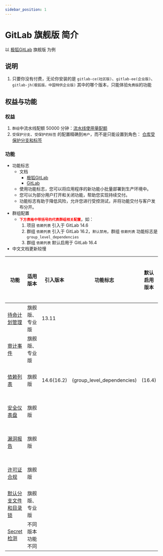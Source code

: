```yaml
---
sidebar_position: 1
---
```


# GitLab 旗舰版 简介

以 [极狐GitLab](https://jihulab.com) 旗舰版 为例

## 说明

1. 只要你没有付费，无论你安装的是 `gitlab-ce(社区版)`、`gitlab-ee(企业版)`、`gitlab-jh(极狐版，中国特供企业版)`
   其中的哪个版本，只能体验`免费版`的功能

## 权益与功能

### 权益

1. `群组`中流水线配额 50000 分钟：[流水线使用量配额](pipelines-quota-tab.md)
2. `受保护分支`、`受保护的标签` 的配置精确到`用户`，而不是只能设置到角色：
   [仓库受保护分支和标签](repository-protected-branches-tags.md)

### 功能

- 功能标志
    - 文档
        - [极狐GitLab](https://docs.gitlab.cn/jh/operations/feature_flags.html)
        - [GitLab](https://docs.gitlab.com/ee/operations/feature_flags.html)
    - 使用功能标志，您可以将应用程序的新功能小批量部署到生产环境中。
    - 您可以为部分用户打开和关闭功能，帮助您实现持续交付。
    - 功能标志有助于降低风险，允许您进行受控测试，并将功能交付与客户发布分开。
- 群组配置
    - <strong><font color="red">`下方表格中带括号的代表群组相关配置`</font></strong>，如：
        1. 项目 `依赖列表` 引入于 GitLab 14.6
        2. 群组 `依赖列表` 引入于 GitLab 16.2，`默认禁用`，群组 `依赖列表` 功能标志是 `group_level_dependencies`
        3. 群组 `依赖列表` 默认启用于 GitLab 16.4
- 中文文档更新较慢

| 功能                               | 适用版本     | 引入版本       | 功能标志                       | 默认启用版本 | 中文/英文文档                                                                                                                                                                                                                                                                 |
|----------------------------------|----------|------------|----------------------------|--------|-------------------------------------------------------------------------------------------------------------------------------------------------------------------------------------------------------------------------------------------------------------------------|
| [待命计划管理](oncall-schedules.md)    | 旗舰版、专业版  | 13.11      |                            |        | [中文](https://docs.gitlab.cn/jh/operations/incident_management/oncall_schedules.html)/[英文](https://docs.gitlab.com/ee/operations/incident_management/oncall_schedules.html)                                                                                              |
| [审计事件](audit-events.md)          | 旗舰版、专业版  |            |                            |        | [中文](https://docs.gitlab.cn/jh/administration/audit_events.html)/[英文](https://docs.gitlab.com/ee/administration/audit_events.html)                                                                                                                                      |
| [依赖列表](dependency-list.md)       | 旗舰版      | 14.6(16.2) | (group_level_dependencies) | (16.4) | [中文](https://docs.gitlab.cn/jh/user/application_security/dependency_list/index.html)/[英文](https://docs.gitlab.com/ee/user/application_security/dependency_list/index.html)                                                                                              |
| [安全仪表盘](security-dashboard.md)   | 旗舰版      |            |                            |        | [中文](https://docs.gitlab.cn/jh/user/application_security/security_dashboard/)/[英文](https://docs.gitlab.com/ee/user/application_security/security_dashboard/)                                                                                                            |
| [漏洞报告](vulnerability-report.md)  | 旗舰版      |            |                            |        | [中文](https://docs.gitlab.cn/jh/user/application_security/vulnerability_report/)/[英文](https://docs.gitlab.com/ee/user/application_security/vulnerability_report/)                                                                                                        |
| [许可证合规](license-compliance.md)   | 旗舰版      |            |                            |        | [中文](https://docs.gitlab.cn/jh/user/compliance/license_compliance/index.html)/[英文](https://docs.gitlab.com/ee/user/compliance/license_compliance/index.html)                                                                                                            |
| [默认分支文件和目录锁](file-lock.md)       | 旗舰版、专业版  |            |                            |        | [中文](https://docs.gitlab.cn/jh/user/project/file_lock.html#%E9%BB%98%E8%AE%A4%E5%88%86%E6%94%AF%E6%96%87%E4%BB%B6%E5%92%8C%E7%9B%AE%E5%BD%95%E9%94%81-premium-all)/[英文](https://docs.gitlab.com/ee/user/project/file_lock.html#default-branch-file-and-directory-locks) |
| [Secret 检测](secret-detection.md) | 不同版本功能不同 |            |                            |        | [中文](https://docs.gitlab.cn/jh/user/application_security/secret_detection/index.html)/[英文](https://docs.gitlab.com/ee/user/application_security/secret_detection/index.html)                                                                                            |
